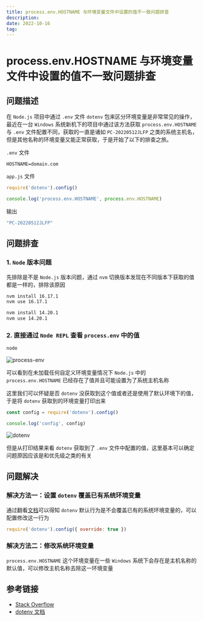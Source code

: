 ```yaml
---
title: process.env.HOSTNAME 与环境变量文件中设置的值不一致问题排查
description: 
date: 2022-10-16
tag: 
---
```


# process.env.HOSTNAME 与环境变量文件中设置的值不一致问题排查

## 问题描述

在 `Node.js` 项目中通过 `.env` 文件 `dotenv` 包来区分环境变量是非常常见的操作，最近在一台 `Windows` 系统新机下的项目中通过该方法获取 `process.env.HOSTNAME` 与 `.env` 文件配置不同，获取的一直是诸如 `PC-20220512JLFP` 之类的系统主机名，但是其他名称的环境变量又能正常获取，于是开始了以下的排查之旅。

`.env` 文件

```properties
HOSTNAME=domain.com
```

`app.js` 文件
```javascript
require('dotenv').config()

console.log('process.env.HOSTNAME', process.env.HOSTNAME)
```

输出
```javascript
"PC-20220512JLFP"
```

## 问题排查

### 1. `Node` 版本问题

先排除是不是 `Node.js` 版本问题，通过 `nvm` 切换版本发现在不同版本下获取的值都是一样的，排除该原因

```bash
nvm install 16.17.1
nvm use 16.17.1

nvm install 14.20.1
nvm use 14.20.1
```

### 2. 直接通过 `Node REPL` 查看 `process.env` 中的值

```bash
node
```

![process-env](/images/minigame/process-env.jpg)

可以看到在未加载任何自定义环境变量情况下 `Node.js` 中的 `process.env.HOSTNAME` 已经存在了值并且可能设置为了系统主机名称

这里我们可以怀疑是否 `dotenv` 没获取到这个值或者还是使用了默认环境下的值，于是将 `dotenv` 获取到的环境变量打印出来

```javascript
const config = require('dotenv').config()

console.log('config', config)
```

![dotenv](/images/minigame/dotenv.png)

但是从打印结果来看 `dotenv` 获取到了 `.env` 文件中配置的值，这里基本可以确定问题原因应该是和优先级之类的有关

## 问题解决

### 解决方法一：设置 `dotenv` 覆盖已有系统环境变量

通过翻看[文档](https://github.com/motdotla/dotenv#what-happens-to-environment-variables-that-were-already-set)可以得知 `dotenv` 默认行为是不会覆盖已有的系统环境变量的，可以配置修改这一行为

```javascript
require('dotenv').config({ override: true })
```

### 解决方法二：修改系统环境变量

`process.env.HOSTNAME` 这个环境变量在一些 `Windows` 系统下会存在是主机名称的默认值，可以修改主机名称去除这一环境变量

## 参考链接

- [Stack Overflow](https://stackoverflow.com/questions/57753800/process-env-variables-not-the-same-value-as-in-env-config)
- [dotenv 文档](https://github.com/motdotla/dotenv#what-happens-to-environment-variables-that-were-already-set)